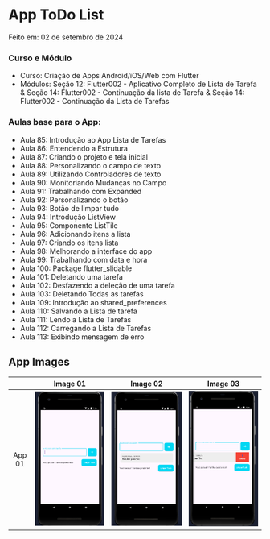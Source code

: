 # App ToDo List

Feito em: 02 de setembro de 2024

### Curso e Módulo

- Curso: Criação de Apps Android/iOS/Web com Flutter
- Módulos: Seção 12: Flutter002 - Aplicativo Completo de Lista de Tarefa & Seção 14: Flutter002 -
  Continuação da lista de Tarefa & Seção 14: Flutter002 - Continuação da Lista de Tarefas

### Aulas base para o App:

- Aula 85: Introdução ao App Lista de Tarefas
- Aula 86: Entendendo a Estrutura
- Aula 87: Criando o projeto e tela inicial
- Aula 88: Personalizando o campo de texto
- Aula 89: Utilizando Controladores de texto
- Aula 90: Monitoriando Mudanças no Campo
- Aula 91: Trabalhando com Expanded
- Aula 92: Personalizando o botão
- Aula 93: Botão de limpar tudo
- Aula 94: Introdução ListView
- Aula 95: Componente ListTile
- Aula 96: Adicionando itens a lista
- Aula 97: Criando os itens lista
- Aula 98: Melhorando a interface do app
- Aula 99: Trabalhando com data e hora
- Aula 100: Package flutter_slidable
- Aula 101: Deletando uma tarefa
- Aula 102: Desfazendo a deleção de uma tarefa
- Aula 103: Deletando Todas as tarefas
- Aula 109: Introdução ao shared_preferences
- Aula 110: Salvando a Lista de tarefa
- Aula 111: Lendo a Lista de Tarefas
- Aula 112: Carregando a Lista de Tarefas
- Aula 113: Exibindo mensagem de erro

## App Images

|        | Image 01 | Image 02 | Image 03 |
|:------:|:--------:|:--------:|:--------:|
| App 01 | ![Img01] | ![Img02] | ![Img03] |

<!-- Links -->

[Img01]: https://github.com/MatheusPTorquato/appsCursosFlutter/blob/dev-mpt/screenshots/01app02_Startto.png

[Img02]: https://github.com/MatheusPTorquato/appsCursosFlutter/blob/dev-mpt/screenshots/02app02_Startto.png

[Img03]: https://github.com/MatheusPTorquato/appsCursosFlutter/blob/dev-mpt/screenshots/03app02_Startto.png
